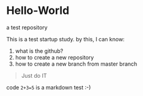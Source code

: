 # Hello-World
a test repository 

This is a test startup study. by this, I can know:
1. what is the github?
2. how to create a new repository
3. how to create a new branch from master branch

> Just do IT

code `2+3=5` is a markdown test :-)
